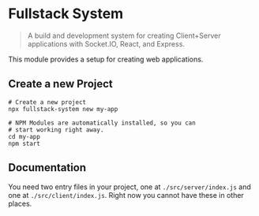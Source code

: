 # Fullstack System
> A build and development system for creating Client+Server applications with Socket.IO, React, and
> Express.

This module provides a setup for creating web applications.

## Create a new Project
```
# Create a new project
npx fullstack-system new my-app

# NPM Modules are automatically installed, so you can
# start working right away.
cd my-app
npm start
```

## Documentation
You need two entry files in your project, one at `./src/server/index.js` and one at `./src/client/index.js`. Right now you cannot have these in other places.
